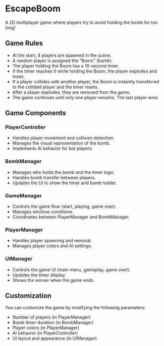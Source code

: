 # EscapeBoom

A 2D multiplayer game where players try to avoid holding the bomb for too long!

## Game Rules

- At the start, 4 players are spawned in the scene.
- A random player is assigned the "Boom" (bomb).
- The player holding the Boom has a 10-second timer.
- If the timer reaches 0 while holding the Boom, the player explodes and loses.
- If a player collides with another player, the Boom is instantly transferred to the collided player and the timer resets.
- After a player explodes, they are removed from the game.
- The game continues until only one player remains. The last player wins.

## Game Components

### PlayerController
- Handles player movement and collision detection.
- Manages the visual representation of the bomb.
- Implements AI behavior for bot players.

### BombManager
- Manages who holds the bomb and the timer logic.
- Handles bomb transfer between players.
- Updates the UI to show the timer and bomb holder.

### GameManager
- Controls the game flow (start, playing, game over).
- Manages win/lose conditions.
- Coordinates between PlayerManager and BombManager.

### PlayerManager
- Handles player spawning and removal.
- Manages player colors and AI settings.

### UIManager
- Controls the game UI (main menu, gameplay, game over).
- Updates the timer display.
- Shows the winner when the game ends.

## Customization

You can customize the game by modifying the following parameters:

- Number of players (in PlayerManager)
- Bomb timer duration (in BombManager)
- Player colors (in PlayerManager)
- AI behavior (in PlayerController)
- UI layout and appearance (in UIManager)
